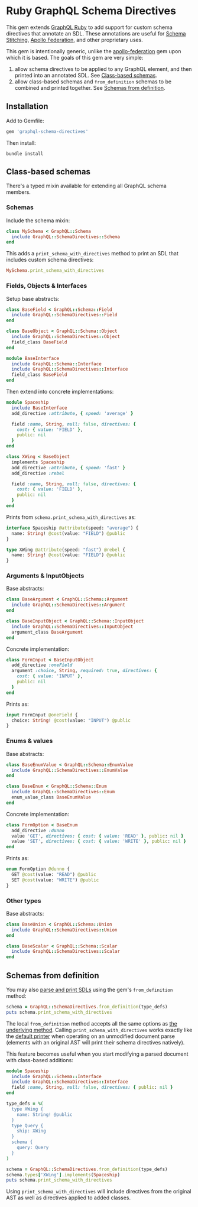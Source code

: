 # Ruby GraphQL Schema Directives

This gem extends [GraphQL Ruby](http://graphql-ruby.org/) to add support for custom schema directives that annotate an SDL. These annotations are useful for [Schema Stitching](https://www.graphql-tools.com/docs/stitch-directives-sdl), [Apollo Federation](https://www.apollographql.com/docs/federation/), and other proprietary uses.

This gem is intentionally generic, unlike the [apollo-federation](https://github.com/Gusto/apollo-federation-ruby) gem upon which it is based. The goals of this gem are very simple:

1. allow schema directives to be applied to any GraphQL element, and then printed into an annotated SDL. See [Class-based schemas](#class-based-schemas).
2. allow class-based schemas and `from_definition` schemas to be combined and printed together. See [Schemas from definition](#schemas-from-definition).

## Installation

Add to Gemfile:

```ruby
gem 'graphql-schema-directives'
```

Then install:

```shell
bundle install
```

## Class-based schemas

There's a typed mixin available for extending all GraphQL schema members.

### Schemas

Include the schema mixin:

```ruby
class MySchema < GraphQL::Schema
  include GraphQL::SchemaDirectives::Schema
end
```

This adds a `print_schema_with_directives` method to print an SDL that includes custom schema directives:

```ruby
MySchema.print_schema_with_directives
```

### Fields, Objects &amp; Interfaces

Setup base abstracts:

```ruby
class BaseField < GraphQL::Schema::Field
  include GraphQL::SchemaDirectives::Field
end

class BaseObject < GraphQL::Schema::Object
  include GraphQL::SchemaDirectives::Object
  field_class BaseField
end

module BaseInterface
  include GraphQL::Schema::Interface
  include GraphQL::SchemaDirectives::Interface
  field_class BaseField
end
```

Then extend into concrete implementations:

```ruby
module Spaceship
  include BaseInterface
  add_directive :attribute, { speed: 'average' }

  field :name, String, null: false, directives: {
    cost: { value: 'FIELD' },
    public: nil
  }
end

class XWing < BaseObject
  implements Spaceship
  add_directive :attribute, { speed: 'fast' }
  add_directive :rebel

  field :name, String, null: false, directives: {
    cost: { value: 'FIELD' },
    public: nil
  }
end
```

Prints from `schema.print_schema_with_directives` as:

```graphql
interface Spaceship @attribute(speed: "average") {
  name: String! @cost(value: "FIELD") @public
}

type XWing @attribute(speed: "fast") @rebel {
  name: String! @cost(value: "FIELD") @public
}
```

### Arguments &amp; InputObjects

Base abstracts:

```ruby
class BaseArgument < GraphQL::Schema::Argument
  include GraphQL::SchemaDirectives::Argument
end

class BaseInputObject < GraphQL::Schema::InputObject
  include GraphQL::SchemaDirectives::InputObject
  argument_class BaseArgument
end
```

Concrete implementation:

```ruby
class FormInput < BaseInputObject
  add_directive :oneField
  argument :choice, String, required: true, directives: {
    cost: { value: 'INPUT' },
    public: nil
  }
end
```

Prints as:

```graphql
input FormInput @oneField {
  choice: String! @cost(value: "INPUT") @public
}
```

### Enums &amp; values

Base abstracts:

```ruby
class BaseEnumValue < GraphQL::Schema::EnumValue
  include GraphQL::SchemaDirectives::EnumValue
end

class BaseEnum < GraphQL::Schema::Enum
  include GraphQL::SchemaDirectives::Enum
  enum_value_class BaseEnumValue
end
```

Concrete implementation:

```ruby
class FormOption < BaseEnum
  add_directive :dunno
  value 'GET', directives: { cost: { value: 'READ' }, public: nil }
  value 'SET', directives: { cost: { value: 'WRITE' }, public: nil }
end
```

Prints as:

```graphql
enum FormOption @dunno {
  GET @cost(value: "READ") @public
  SET @cost(value: "WRITE") @public
}
```

### Other types

Base abstracts:

```ruby
class BaseUnion < GraphQL::Schema::Union
  include GraphQL::SchemaDirectives::Union
end

class BaseScalar < GraphQL::Schema::Scalar
  include GraphQL::SchemaDirectives::Scalar
end
```

## Schemas from definition

You may also [parse and print SDLs](https://graphql-ruby.org/schema/sdl.html) using the gem's `from_definition` method:

```rb
schema = GraphQL::SchemaDirectives.from_definition(type_defs)
puts schema.print_schema_with_directives
```

The local `from_definition` method accepts all the same options as [the underlying method](https://graphql-ruby.org/api-doc/1.11.6/GraphQL/Schema#from_definition-class_method). Calling `print_schema_with_directives` works exactly like the [default printer](https://graphql-ruby.org/api-doc/1.11.6/GraphQL/Language/Printer.html#print-instance_method) when operating on an unmodified document parse (elements with an original AST will print their schema directives natively).

This feature becomes useful when you start modifying a parsed document with class-based additions:

```rb
module Spaceship
  include GraphQL::Schema::Interface
  include GraphQL::SchemaDirectives::Interface
  field :name, String, null: false, directives: { public: nil }
end

type_defs = %(
  type XWing {
    name: String! @public
  }
  type Query {
    ship: XWing
  }
  schema {
    query: Query
  }
)

schema = GraphQL::SchemaDirectives.from_definition(type_defs)
schema.types['XWing'].implements(Spaceship)
puts schema.print_schema_with_directives
```

Using `print_schema_with_directives` will include directives from the original AST as well as directives applied to added classes.
